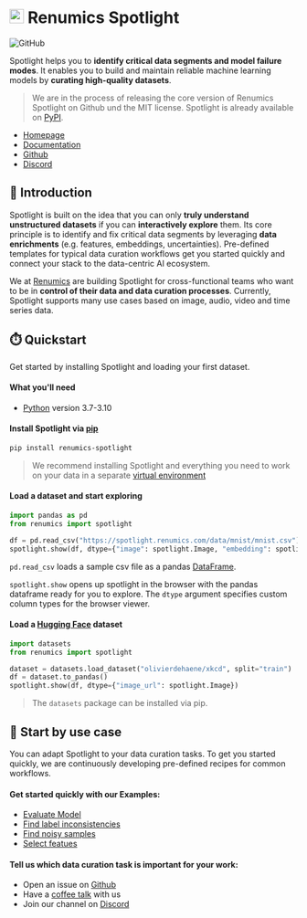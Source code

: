 # <img src="https://spotlight.renumics.com/img/spotlight.svg" width="25"> Renumics Spotlight

![GitHub](https://img.shields.io/github/license/renumics/spotlight)

 Spotlight helps you to **identify critical data segments and model failure modes**. It enables you to build and maintain reliable machine learning models by **curating high-quality datasets**.

> We are in the process of releasing the core version of Renumics Spotlight on Github und the MIT license. Spotlight is already available on [PyPI](https://pypi.org/project/renumics-spotlight/).

- [Homepage](https://www.renumics.com)
- [Documentation](https://spotlight.renumics.com)
- [Github](https://github.com/renumics/spotlight)
- [Discord](https://discord.gg/VAQdFCU5YD)


## 🚀 Introduction

Spotlight is built on the idea that you can only **truly understand unstructured datasets** if you can **interactively explore** them. Its core principle is to identify and fix critical data segments by leveraging **data enrichments** (e.g. features, embeddings, uncertainties). Pre-defined templates for typical data curation workflows get you started quickly and connect your stack to the data-centric AI ecosystem.

We at [Renumics](https://renumics.com) are building Spotlight for cross-functional teams who want to be in **control of their data and data curation processes**. Currently, Spotlight supports many use cases based on image, audio, video and time series data. 

## ⏱️ Quickstart

Get started by installing Spotlight and loading your first dataset.

#### What you'll need

-   [Python](https://www.python.org/downloads/) version 3.7-3.10

#### Install Spotlight via [pip](https://packaging.python.org/en/latest/key_projects/#pip)

```bash
pip install renumics-spotlight
```

> We recommend installing Spotlight and everything you need to work on your data in a separate [virtual environment](https://docs.python.org/3/tutorial/venv.html)

#### Load a dataset and start exploring

```python
import pandas as pd
from renumics import spotlight

df = pd.read_csv("https://spotlight.renumics.com/data/mnist/mnist.csv")
spotlight.show(df, dtype={"image": spotlight.Image, "embedding": spotlight.Embedding})
```

`pd.read_csv` loads a sample csv file as a pandas [DataFrame](https://pandas.pydata.org/docs/reference/api/pandas.DataFrame.html).

`spotlight.show` opens up spotlight in the browser with the pandas dataframe ready for you to explore. The `dtype` argument specifies custom column types for the browser viewer.

#### Load a [Hugging Face](https://huggingface.co/) dataset

```python
import datasets
from renumics import spotlight

dataset = datasets.load_dataset("olivierdehaene/xkcd", split="train")
df = dataset.to_pandas()
spotlight.show(df, dtype={"image_url": spotlight.Image})
```

> The `datasets` package can be installed via pip.


## 🧭 Start by use case

You can adapt Spotlight to your data curation tasks. To get you started quickly, we are continuously developing pre-defined recipes for common workflows. 

#### Get started quickly with our Examples:
- [Evaluate Model](https://spotlight.renumics.com/docs/examples/evaluate-model)
- [Find label inconsistencies](https://spotlight.renumics.com/docs/examples/find-label-inconsistencies)
- [Find noisy samples](https://spotlight.renumics.com/docs/examples/find-noidy-samples-and-outliers-in-unstructured-data)
- [Select featues](https://spotlight.renumics.com/docs/examples/feature-selection-for-classification-of-structured-data)

#### Tell us which data curation task is important for your work:
- Open an issue on [Github](https://github.com/renumics)
- Have a [coffee talk](https://calendly.com/stefan-suwelack/dcai-intro-30-min) with us 
- Join our channel on [Discord](https://discord.gg/VAQdFCU5YD)
